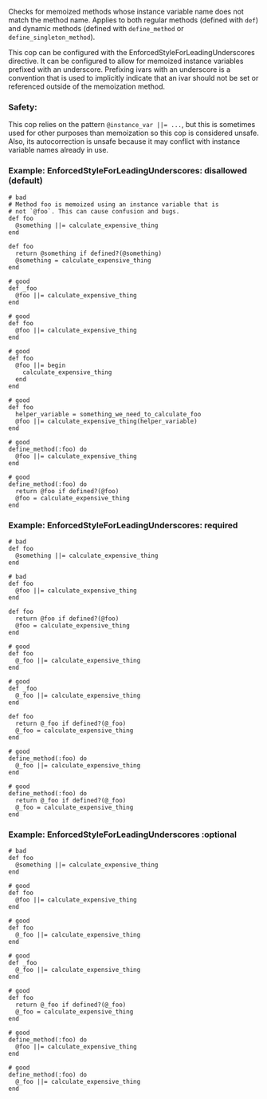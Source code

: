 Checks for memoized methods whose instance variable name
does not match the method name. Applies to both regular methods
(defined with `def`) and dynamic methods (defined with
`define_method` or `define_singleton_method`).

This cop can be configured with the EnforcedStyleForLeadingUnderscores
directive. It can be configured to allow for memoized instance variables
prefixed with an underscore. Prefixing ivars with an underscore is a
convention that is used to implicitly indicate that an ivar should not
be set or referenced outside of the memoization method.

### Safety:

This cop relies on the pattern `@instance_var ||= ...`,
but this is sometimes used for other purposes than memoization
so this cop is considered unsafe. Also, its autocorrection is unsafe
because it may conflict with instance variable names already in use.

### Example: EnforcedStyleForLeadingUnderscores: disallowed (default)
    # bad
    # Method foo is memoized using an instance variable that is
    # not `@foo`. This can cause confusion and bugs.
    def foo
      @something ||= calculate_expensive_thing
    end

    def foo
      return @something if defined?(@something)
      @something = calculate_expensive_thing
    end

    # good
    def _foo
      @foo ||= calculate_expensive_thing
    end

    # good
    def foo
      @foo ||= calculate_expensive_thing
    end

    # good
    def foo
      @foo ||= begin
        calculate_expensive_thing
      end
    end

    # good
    def foo
      helper_variable = something_we_need_to_calculate_foo
      @foo ||= calculate_expensive_thing(helper_variable)
    end

    # good
    define_method(:foo) do
      @foo ||= calculate_expensive_thing
    end

    # good
    define_method(:foo) do
      return @foo if defined?(@foo)
      @foo = calculate_expensive_thing
    end

### Example: EnforcedStyleForLeadingUnderscores: required
    # bad
    def foo
      @something ||= calculate_expensive_thing
    end

    # bad
    def foo
      @foo ||= calculate_expensive_thing
    end

    def foo
      return @foo if defined?(@foo)
      @foo = calculate_expensive_thing
    end

    # good
    def foo
      @_foo ||= calculate_expensive_thing
    end

    # good
    def _foo
      @_foo ||= calculate_expensive_thing
    end

    def foo
      return @_foo if defined?(@_foo)
      @_foo = calculate_expensive_thing
    end

    # good
    define_method(:foo) do
      @_foo ||= calculate_expensive_thing
    end

    # good
    define_method(:foo) do
      return @_foo if defined?(@_foo)
      @_foo = calculate_expensive_thing
    end

### Example: EnforcedStyleForLeadingUnderscores :optional
    # bad
    def foo
      @something ||= calculate_expensive_thing
    end

    # good
    def foo
      @foo ||= calculate_expensive_thing
    end

    # good
    def foo
      @_foo ||= calculate_expensive_thing
    end

    # good
    def _foo
      @_foo ||= calculate_expensive_thing
    end

    # good
    def foo
      return @_foo if defined?(@_foo)
      @_foo = calculate_expensive_thing
    end

    # good
    define_method(:foo) do
      @foo ||= calculate_expensive_thing
    end

    # good
    define_method(:foo) do
      @_foo ||= calculate_expensive_thing
    end
